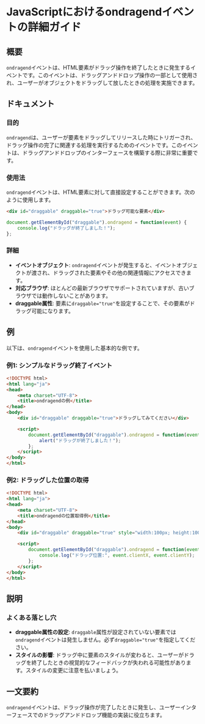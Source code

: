 <!--
Meta Description: # JavaScriptにおけるondragendイベントの詳細ガイド ## 概要 `ondragend`イベントは、HTML要素がドラッグ操作を終了したときに発生するイベントです。このイベントは、ドラッグアンドドロップ操作の一部として使用され、ユーザーがオブジェクトをドラッグして放したときの処理を...
Meta Keywords: draggable, ondragend, html, div, true
-->

# JavaScriptにおけるondragendイベントの詳細ガイド

## 概要
`ondragend`イベントは、HTML要素がドラッグ操作を終了したときに発生するイベントです。このイベントは、ドラッグアンドドロップ操作の一部として使用され、ユーザーがオブジェクトをドラッグして放したときの処理を実施できます。

## ドキュメント
### 目的
`ondragend`は、ユーザーが要素をドラッグしてリリースした時にトリガーされ、ドラッグ操作の完了に関連する処理を実行するためのイベントです。このイベントは、ドラッグアンドドロップのインターフェースを構築する際に非常に重要です。

### 使用法
`ondragend`イベントは、HTML要素に対して直接設定することができます。次のように使用します。

```html
<div id="draggable" draggable="true">ドラッグ可能な要素</div>
```

```javascript
document.getElementById("draggable").ondragend = function(event) {
    console.log("ドラッグが終了しました！");
};
```

### 詳細
- **イベントオブジェクト**: `ondragend`イベントが発生すると、イベントオブジェクトが渡され、ドラッグされた要素やその他の関連情報にアクセスできます。
- **対応ブラウザ**: ほとんどの最新ブラウザでサポートされていますが、古いブラウザでは動作しないことがあります。
- **draggable属性**: 要素に`draggable="true"`を設定することで、その要素がドラッグ可能になります。

## 例
以下は、`ondragend`イベントを使用した基本的な例です。

### 例1: シンプルなドラッグ終了イベント
```html
<!DOCTYPE html>
<html lang="ja">
<head>
    <meta charset="UTF-8">
    <title>ondragendの例</title>
</head>
<body>
    <div id="draggable" draggable="true">ドラッグしてみてください</div>

    <script>
        document.getElementById("draggable").ondragend = function(event) {
            alert("ドラッグが終了しました！");
        };
    </script>
</body>
</html>
```

### 例2: ドラッグした位置の取得
```html
<!DOCTYPE html>
<html lang="ja">
<head>
    <meta charset="UTF-8">
    <title>ondragendの位置取得例</title>
</head>
<body>
    <div id="draggable" draggable="true" style="width:100px; height:100px; background-color:lightblue;">ドラッグ</div>

    <script>
        document.getElementById("draggable").ondragend = function(event) {
            console.log("ドラッグ位置:", event.clientX, event.clientY);
        };
    </script>
</body>
</html>
```

## 説明
### よくある落とし穴
- **draggable属性の設定**: `draggable`属性が設定されていない要素では`ondragend`イベントは発生しません。必ず`draggable="true"`を指定してください。
- **スタイルの影響**: ドラッグ中に要素のスタイルが変わると、ユーザーがドラッグを終了したときの視覚的なフィードバックが失われる可能性があります。スタイルの変更に注意を払いましょう。

## 一文要約
`ondragend`イベントは、ドラッグ操作が完了したときに発生し、ユーザーインターフェースでのドラッグアンドドロップ機能の実装に役立ちます。